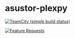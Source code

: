 # asustor-plexpy
[![TeamCity (simple build status)](https://img.shields.io/teamcity/http/teamcity.jetbrains.com/s/bt345.svg?maxAge=2592000&style=flat-square&label=continuous)](https://build.nativecode.com/viewType.html?buildTypeId=nativecode_opensource_asustor_plexpy_continous)

[![Feature Requests](http://feathub.com/nativecode-dev/asustor-plexpy?format=svg)](http://feathub.com/nativecode-dev/asustor-plexpy)
